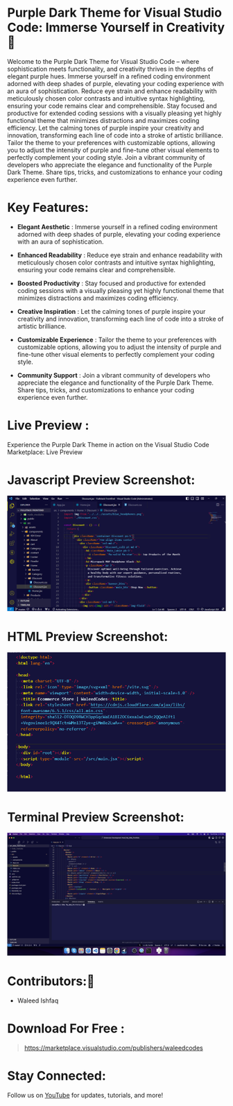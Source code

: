# Purple Dark Theme for Visual Studio Code: Immerse Yourself in Creativity 💜

Welcome to the Purple Dark Theme for Visual Studio Code – where sophistication meets functionality, and creativity thrives in the depths of elegant purple hues. Immerse yourself in a refined coding environment adorned with deep shades of purple, elevating your coding experience with an aura of sophistication. Reduce eye strain and enhance readability with meticulously chosen color contrasts and intuitive syntax highlighting, ensuring your code remains clear and comprehensible. Stay focused and productive for extended coding sessions with a visually pleasing yet highly functional theme that minimizes distractions and maximizes coding efficiency. Let the calming tones of purple inspire your creativity and innovation, transforming each line of code into a stroke of artistic brilliance. Tailor the theme to your preferences with customizable options, allowing you to adjust the intensity of purple and fine-tune other visual elements to perfectly complement your coding style. Join a vibrant community of developers who appreciate the elegance and functionality of the Purple Dark Theme. Share tips, tricks, and customizations to enhance your coding experience even further.

# Key Features:

- **Elegant Aesthetic** : Immerse yourself in a refined coding environment adorned with deep shades of purple, elevating your coding experience with an aura of sophistication.

- **Enhanced Readability** : Reduce eye strain and enhance readability with meticulously chosen color contrasts and intuitive syntax highlighting, ensuring your code remains clear and comprehensible.

- **Boosted Productivity** : Stay focused and productive for extended coding sessions with a visually pleasing yet highly functional theme that minimizes distractions and maximizes coding efficiency.

- **Creative Inspiration** : Let the calming tones of purple inspire your creativity and innovation, transforming each line of code into a stroke of artistic brilliance.

- **Customizable Experience** : Tailor the theme to your preferences with customizable options, allowing you to adjust the intensity of purple and fine-tune other visual elements to perfectly complement your coding style.

- **Community Support** : Join a vibrant community of developers who appreciate the elegance and functionality of the Purple Dark Theme. Share tips, tricks, and customizations to enhance your coding experience even further.


# Live Preview :

Experience the Purple Dark Theme in action on the Visual Studio Code Marketplace: Live Preview

# Javascript Preview Screenshot:

<img src="./images/img1.png" alt="">

# HTML Preview Screenshot:

<img src="./images/img2.png" alt="">

# Terminal Preview Screenshot:

<img src="./images/Terminal.png" alt="">

# Contributors:🧔

- Waleed Ishfaq

# Download For Free :

> https://marketplace.visualstudio.com/publishers/waleedcodes

# Stay Connected:

Follow us on <a href="https://www.youtube.com/@waleedcodes" target="_blank">YouTube</a> for updates, tutorials, and more!

